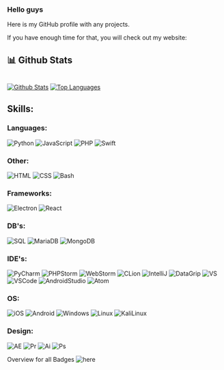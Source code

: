 ### Hello guys
Here is my GitHub profile with any projects.

If you have enough time for that, you will check out my website:

<!-- [![Website](https://img.shields.io/website?label=Mr-MubelBubel.io&style=for-the-badge&url=https%3A%2F%2Ferarnitox.de)](https://mr-mubelbubel.github.io/portfolio/) -->


## 📊 Github Stats

  <br/>
    <a href="https://github.com/Mr-MubelBubel/github-readme-stats"><img alt="Github Stats" src="https://github-readme-stats.vercel.app/api?username=Mr-MubelBubel&show_icons=true&count_private=true&theme=react&hide_border=true&bg_color=0D1117" /></a>
  <a href="https://github.com/Mr-MubelBubel/github-readme-stats"><img alt="Top Languages" src="https://github-readme-stats.vercel.app/api/top-langs/?username=Mr-MubelBubel&langs_count=8&count_private=true&layout=compact&theme=react&hide_border=true&bg_color=0D1117" /></a>
  <br/>

## Skills:

### Languages:
![Python](https://img.shields.io/badge/Python-3776AB.svg?style=for-the-badge&logo=Python&logoColor=white)
![JavaScript](https://img.shields.io/badge/JavaScript-F7DF1E.svg?style=for-the-badge&logo=JavaScript&logoColor=black)
![PHP](https://img.shields.io/badge/PHP-777BB4.svg?style=for-the-badge&logo=PHP&logoColor=white)
![Swift](https://img.shields.io/badge/swift-F54A2A?style=for-the-badge&logo=swift&logoColor=white)

### Other:
![HTML](https://img.shields.io/badge/HTML5-E34F26.svg?style=for-the-badge&logo=HTML5&logoColor=white)
![CSS](https://img.shields.io/badge/CSS3-1572B6.svg?style=for-the-badge&logo=CSS3&logoColor=white)
![Bash](https://img.shields.io/badge/GNU%20Bash-4EAA25.svg?style=for-the-badge&logo=GNU-Bash&logoColor=white)

### Frameworks:
![Electron](https://img.shields.io/badge/Electron-47848F.svg?style=for-the-badge&logo=Electron&logoColor=white)
![React](https://img.shields.io/badge/react-%2320232a.svg?style=for-the-badge&logo=react&logoColor=%2361DAFB)

### DB's:
![SQL](https://img.shields.io/badge/MySQL-4479A1.svg?style=for-the-badge&logo=MySQL&logoColor=white)
![MariaDB](https://img.shields.io/badge/MariaDB-003545.svg?style=for-the-badge&logo=MariaDB&logoColor=white)
![MongoDB](https://img.shields.io/badge/MongoDB-47A248.svg?style=for-the-badge&logo=MongoDB&logoColor=white)

### IDE's:
![PyCharm](https://img.shields.io/badge/PyCharm-000000.svg?style=for-the-badge&logo=PyCharm&logoColor=white)
![PHPStorm](https://img.shields.io/badge/PhpStorm-000000.svg?style=for-the-badge&logo=PhpStorm&logoColor=white)
![WebStorm](https://img.shields.io/badge/WebStorm-000000.svg?style=for-the-badge&logo=WebStorm&logoColor=white)
![CLion](https://img.shields.io/badge/CLion-000000.svg?style=for-the-badge&logo=CLion&logoColor=white)
![IntelliJ](https://img.shields.io/badge/IntelliJ%20IDEA-000000.svg?style=for-the-badge&logo=IntelliJ-IDEA&logoColor=white)
![DataGrip](https://img.shields.io/badge/DataGrip-000000.svg?style=for-the-badge&logo=DataGrip&logoColor=white)
![VS](https://img.shields.io/badge/Visual%20Studio-5C2D91.svg?style=for-the-badge&logo=Visual-Studio&logoColor=white)
![VSCode](https://img.shields.io/badge/Visual%20Studio%20Code-007ACC.svg?style=for-the-badge&logo=Visual-Studio-Code&logoColor=white)
![AndroidStudio](https://img.shields.io/badge/Android%20Studio-3DDC84.svg?style=for-the-badge&logo=Android-Studio&logoColor=white)
![Atom](https://img.shields.io/badge/Atom-66595C.svg?style=for-the-badge&logo=Atom&logoColor=white)

### OS:
![iOS](https://img.shields.io/badge/iOS-000000.svg?style=for-the-badge&logo=iOS&logoColor=white)
![Android](https://img.shields.io/badge/Android-3DDC84.svg?style=for-the-badge&logo=Android&logoColor=white)
![Windows](https://img.shields.io/badge/Windows-0078D6.svg?style=for-the-badge&logo=Windows&logoColor=white)
![Linux](https://img.shields.io/badge/Linux-FCC624.svg?style=for-the-badge&logo=Linux&logoColor=black)
![KaliLinux](https://img.shields.io/badge/Kali%20Linux-557C94.svg?style=for-the-badge&logo=Kali-Linux&logoColor=white)

### Design:
![AE](https://img.shields.io/badge/Adobe%20After%20Effects-9999FF.svg?style=for-the-badge&logo=Adobe-After-Effects&logoColor=white)
![Pr](https://img.shields.io/badge/Adobe%20Premiere%20Pro-9999FF.svg?style=for-the-badge&logo=Adobe-Premiere-Pro&logoColor=white)
![Ai](https://img.shields.io/badge/Adobe%20Illustrator-FF9A00.svg?style=for-the-badge&logo=Adobe-Illustrator&logoColor=white)
![Ps](https://img.shields.io/badge/Adobe%20Photoshop-31A8FF.svg?style=for-the-badge&logo=Adobe-Photoshop&logoColor=white)

Overview for all Badges ![here](https://github.com/Ileriayo/markdown-badges)
